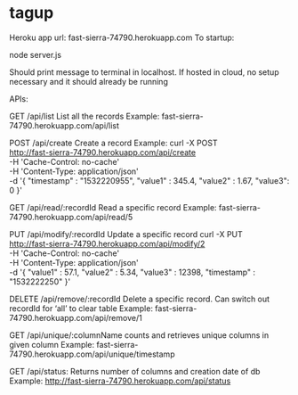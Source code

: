 # tagup
Heroku app url: fast-sierra-74790.herokuapp.com
To startup:

node server.js

Should print message to terminal in localhost.
If hosted in cloud, no setup necessary and it should already be running

APIs:

GET /api/listList all the records
Example: fast-sierra-74790.herokuapp.com/api/list
POST /api/createCreate a record
Example: 
curl -X POST \
  http://fast-sierra-74790.herokuapp.com/api/create \
  -H 'Cache-Control: no-cache' \
  -H 'Content-Type: application/json' \
  -d '{
	"timestamp" : "1532220955",
	"value1" : 345.4,
	"value2" : 1.67,
    "value3": 0
}'
GET /api/read/:recordIdRead a specific record
Example: fast-sierra-74790.herokuapp.com/api/read/5
PUT /api/modify/:recordIdUpdate a specific record
curl -X PUT \
  http://fast-sierra-74790.herokuapp.com/api/modify/2 \
  -H 'Cache-Control: no-cache' \
  -H 'Content-Type: application/json' \
  -d '{
	"value1" : 57.1,
	"value2" : 5.34,
	"value3" : 12398,
	"timestamp" : "1532222250"
}'
DELETE /api/remove/:recordIdDelete a specific record. Can switch out recordId for ‘all’ to clear table
Example: fast-sierra-74790.herokuapp.com/api/remove/1

GET /api/unique/:columnName
counts and retrieves unique columns in given column
Example: fast-sierra-74790.herokuapp.com/api/unique/timestamp

GET /api/status:
Returns number of columns and creation date of db
Example: http://fast-sierra-74790.herokuapp.com/api/status

